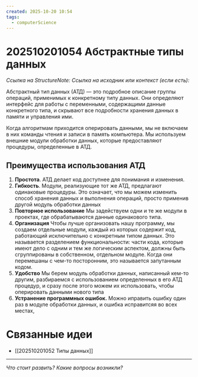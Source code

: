 ```yaml
---
created: 2025-10-20 10:54
tags:
  - computerScience
---
```

# 202510201054 Абстрактные типы данных

*Ссылка на StructureNote:*
*Ссылка на исходник или контекст (если есть):* 

Абстрактный тип данных (АТД) — это подробное описание группы операций, применимых к конкретному типу данных. Они определяют интерфейс для работы с переменными, содержащими данные конкретного типа, и скрывают все подробности хранения данных в памяти и управления ими.

Когда алгоритмам приходится оперировать данными, мы не включаем в них команды чтения и записи в память компьютера. Мы используем внешние модули обработки данных, которые предоставляют процедуры, определенные в АТД.

## Преимущества использования АТД

1) **Простота**. АТД делает код доступнее для понимания и изменения.
2) **Гибкость**. Модули, реализующие тот же АТД, предлагают одинаковые процедуры. Это означает, что мы можем изменить способ хранения данных и выполнения операций, просто применив другой модуль обработки данных
3) **Повторное использование** Мы задействуем одни и те же модули в проектах, где обрабатываются данные одинакового типа.
4) **Организация** Чтобы лучше организовать нашу программу, мы создаем отдельные модули, каждый из которых содержит код, работающий исключительно с конкретным типом данных. Это называется разделением функциональности: части кода, которые имеют дело с одним и тем же логическим аспектом, должны быть сгруппированы в собственном, отдельном модуле. Когда они перемешаны с чем-то посторонним, это называется запутанным кодом.
5) **Удобство**  Мы берем модуль обработки данных, написанный кем-то другим, разбираемся с использованием определенных в его АТД процедур, и сразу после этого можем их использовать, чтобы оперировать данными нового типа
6) **Устранение программных ошибок.** Можно иправить ошибку один раз в модуле обработки данных, и ошибка исправитсяя во всех местах, 

# Связанные идеи

- [[202510201052 Типы данных]]
---

*Что стоит развить? Какие вопросы возникли?*
